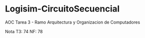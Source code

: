 # Logisim-CircuitoSecuencial
AOC Tarea 3 - Ramo Arquitectura y Organizacion de Computadores

Nota T3: 74
NF: 78
